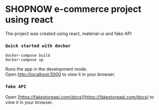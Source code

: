 # SHOPNOW e-commerce project using react
The project was created using react, material-ui and fake API

### `Quick started with docker`

    docker-compose build
    docker-compose up

Runs the app in the development mode.\
Open [http://localhost:5000](http://localhost:5000) to view it in your browser.

### `fake API`
Open [https://fakestoreapi.com/docs](https://fakestoreapi.com/docs) to view it in your browser.
